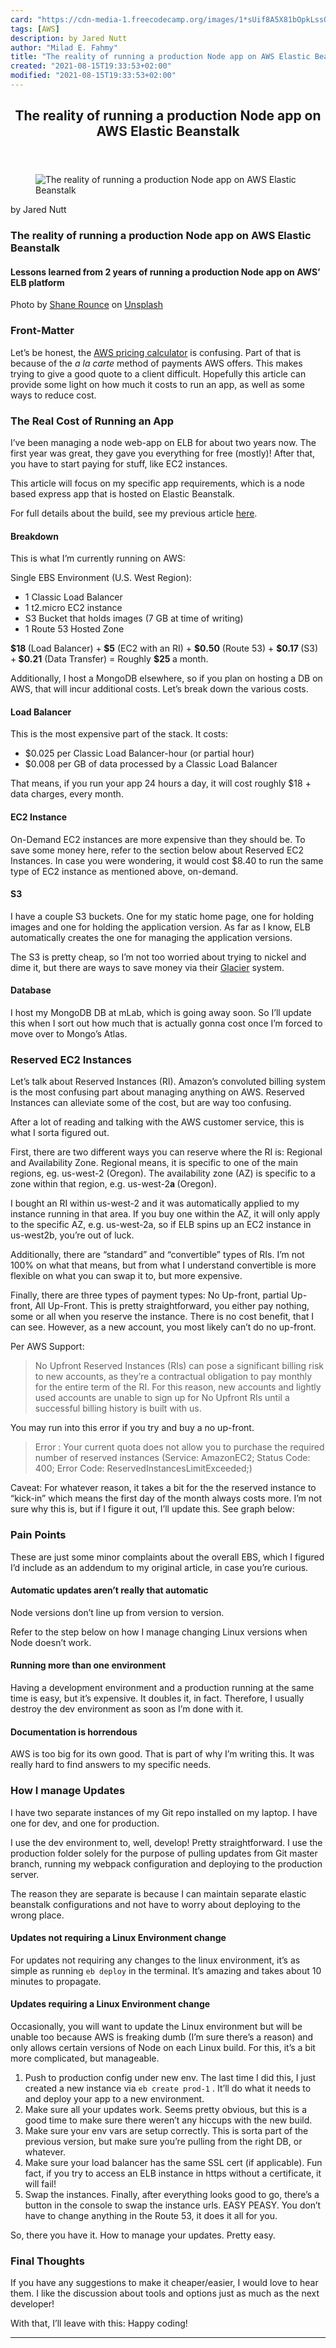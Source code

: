 ```yaml
---
card: "https://cdn-media-1.freecodecamp.org/images/1*sUif8A5X81bOpkLssOTbcg.jpeg"
tags: [AWS]
description: by Jared Nutt
author: "Milad E. Fahmy"
title: "The reality of running a production Node app on AWS Elastic Beanstalk"
created: "2021-08-15T19:33:53+02:00"
modified: "2021-08-15T19:33:53+02:00"
---
```

<div class="site-wrapper">
<main id="site-main" class="site-main outer">
<div class="inner">
<article class="post-full post tag-aws tag-javascript tag-nodejs tag-programming tag-devops ">
<header class="post-full-header">
<h1 class="post-full-title">The reality of running a production Node app on AWS Elastic Beanstalk</h1>
</header>
<figure class="post-full-image">
<picture>
<source media="(max-width: 700px)" sizes="1px" srcset="data:image/gif;base64,R0lGODlhAQABAIAAAAAAAP///yH5BAEAAAAALAAAAAABAAEAAAIBRAA7 1w">
<source media="(min-width: 701px)" sizes="(max-width: 800px) 400px,
(max-width: 1170px) 700px,
1400px" srcset="https://cdn-media-1.freecodecamp.org/images/1*sUif8A5X81bOpkLssOTbcg.jpeg 300w,
https://cdn-media-1.freecodecamp.org/images/1*sUif8A5X81bOpkLssOTbcg.jpeg 600w,
https://cdn-media-1.freecodecamp.org/images/1*sUif8A5X81bOpkLssOTbcg.jpeg 1000w,
https://cdn-media-1.freecodecamp.org/images/1*sUif8A5X81bOpkLssOTbcg.jpeg 2000w">
<img onerror="this.style.display='none'" src="https://cdn-media-1.freecodecamp.org/images/1*sUif8A5X81bOpkLssOTbcg.jpeg" alt="The reality of running a production Node app on AWS Elastic Beanstalk">
</picture>
</figure>
<section class="post-full-content">
<div class="post-content medium-migrated-article">
<p>by Jared Nutt</p>
<h1 id="the-reality-of-running-a-production-node-app-on-aws-elastic-beanstalk">The reality of running a production Node app on AWS Elastic Beanstalk</h1>
<h4 id="lessons-learned-from-2-years-of-running-a-production-node-app-on-aws-elb-platform">Lessons learned from 2 years of running a production Node app on AWS’ ELB platform</h4>
<figcaption>Photo by <a href="https://unsplash.com/photos/1ZZ96uESRJQ?utm_source=unsplash&amp;utm_medium=referral&amp;utm_content=creditCopyText" rel="noopener" target="_blank" title="">Shane Rounce</a> on <a href="https://unsplash.com/search/photos/technology?utm_source=unsplash&amp;utm_medium=referral&amp;utm_content=creditCopyText" rel="noopener" target="_blank" title="">Unsplash</a></figcaption>
</figure>
<h3 id="front-matter">Front-Matter</h3>
<p>Let’s be honest, the <a href="https://calculator.s3.amazonaws.com/index.html" rel="noopener">AWS pricing calculator</a> is confusing. Part of that is because of the <em>a la carte</em> method of payments AWS offers. This makes trying to give a good quote to a client difficult. Hopefully this article can provide some light on how much it costs to run an app, as well as some ways to reduce cost.</p>
<h3 id="the-real-cost-of-running-an-app">The Real Cost of Running an App</h3>
<p>I’ve been managing a node web-app on ELB for about two years now. The first year was great, they gave you everything for free (mostly)! After that, you have to start paying for stuff, like EC2 instances.</p>
<p>This article will focus on my specific app requirements, which is a node based express app that is hosted on Elastic Beanstalk.</p>
<p>For full details about the build, see my previous article <a href="https://medium.freecodecamp.org/how-to-deploy-a-node-js-app-to-the-aws-elastic-beanstalk-f150899ed977" rel="noopener">here</a>.</p>
<h4 id="breakdown">Breakdown</h4>
<p>This is what I’m currently running on AWS:</p>
<p>Single EBS Environment (U.S. West Region):</p>
<ul>
<li>1 Classic Load Balancer</li>
<li>1 t2.micro EC2 instance</li>
<li>S3 Bucket that holds images (7 GB at time of writing)</li>
<li>1 Route 53 Hosted Zone</li>
</ul>
<p><strong>$18 </strong>(Load Balancer) +<strong> $5</strong> (EC2 with an RI) + <strong>$0.50</strong> (Route 53) + <strong>$0.17 </strong>(S3) +<strong> $0.21</strong> (Data Transfer) = Roughly <strong>$25 </strong>a month.</p>
<p>Additionally, I host a MongoDB elsewhere, so if you plan on hosting a DB on AWS, that will incur additional costs. Let’s break down the various costs.</p>
<h4 id="load-balancer">Load Balancer</h4>
<p>This is the most expensive part of the stack. It costs:</p>
<ul>
<li>$0.025 per Classic Load Balancer-hour (or partial hour)</li>
<li>$0.008 per GB of data processed by a Classic Load Balancer</li>
</ul>
<p>That means, if you run your app 24 hours a day, it will cost roughly $18 + data charges, every month.</p>
<h4 id="ec2-instance">EC2 Instance</h4>
<p>On-Demand EC2 instances are more expensive than they should be. To save some money here, refer to the section below about Reserved EC2 Instances. In case you were wondering, it would cost $8.40 to run the same type of EC2 instance as mentioned above, on-demand.</p>
<h4 id="s3">S3</h4>
<p>I have a couple S3 buckets. One for my static home page, one for holding images and one for holding the application version. As far as I know, ELB automatically creates the one for managing the application versions.</p>
<p>The S3 is pretty cheap, so I’m not too worried about trying to nickel and dime it, but there are ways to save money via their <a href="https://aws.amazon.com/glacier/" rel="noopener">Glacier</a> system.</p>
<h4 id="database">Database</h4>
<p>I host my MongoDB DB at mLab, which is going away soon. So I’ll update this when I sort out how much that is actually gonna cost once I’m forced to move over to Mongo’s Atlas.</p>
<h3 id="reserved-ec2-instances">Reserved EC2 Instances</h3>
<p>Let’s talk about Reserved Instances (RI). Amazon’s convoluted billing system is the most confusing part about managing anything on AWS. Reserved Instances can alleviate some of the cost, but are way too confusing.</p>
<p>After a lot of reading and talking with the AWS customer service, this is what I sorta figured out.</p>
<p>First, there are two different ways you can reserve where the RI is: Regional and Availability Zone. Regional means, it is specific to one of the main regions, eg. us-west-2 (Oregon). The availability zone (AZ) is specific to a zone within that region, e.g. us-west-2<strong>a </strong>(Oregon).</p>
<p>I bought an RI within us-west-2 and it was automatically applied to my instance running in that area. If you buy one within the AZ, it will only apply to the specific AZ, e.g. us-west-2a, so if ELB spins up an EC2 instance in us-west2b, you’re out of luck.</p>
<p>Additionally, there are “standard” and “convertible” types of RIs. I’m not 100% on what that means, but from what I understand convertible is more flexible on what you can swap it to, but more expensive.</p>
<p>Finally, there are three types of payment types: No Up-front, partial Up-front, All Up-Front. This is pretty straightforward, you either pay nothing, some or all when you reserve the instance. There is no cost benefit, that I can see. However, as a new account, you most likely can’t do no up-front.</p>
<p>Per AWS Support:</p>
<blockquote>No Upfront Reserved Instances (RIs) can pose a significant billing risk to new accounts, as they’re a contractual obligation to pay monthly for the entire term of the RI. For this reason, new accounts and lightly used accounts are unable to sign up for No Upfront RIs until a successful billing history is built with us.</blockquote>
<p>You may run into this error if you try and buy a no up-front.</p>
<blockquote>Error : Your current quota does not allow you to purchase the required number of reserved instances (Service: AmazonEC2; Status Code: 400; Error Code: ReservedInstancesLimitExceeded;)</blockquote>
<p>Caveat: For whatever reason, it takes a bit for the the reserved instance to “kick-in” which means the first day of the month always costs more. I’m not sure why this is, but if I figure it out, I’ll update this. See graph below:</p>
<h3 id="pain-points">Pain Points</h3>
<p>These are just some minor complaints about the overall EBS, which I figured I’d include as an addendum to my original article, in case you’re curious.</p>
<h4 id="automatic-updates-aren-t-really-that-automatic">Automatic updates aren’t really that automatic</h4>
<p>Node versions don’t line up from version to version.</p>
<p>Refer to the step below on how I manage changing Linux versions when Node doesn’t work.</p>
<h4 id="running-more-than-one-environment">Running more than one environment</h4>
<p>Having a development environment and a production running at the same time is easy, but it’s expensive. It doubles it, in fact. Therefore, I usually destroy the dev environment as soon as I’m done with it.</p>
<h4 id="documentation-is-horrendous">Documentation is horrendous</h4>
<p>AWS is too big for its own good. That is part of why I’m writing this. It was really hard to find answers to my specific needs.</p>
<h3 id="how-i-manage-updates">How I manage Updates</h3>
<p>I have two separate instances of my Git repo installed on my laptop. I have one for dev, and one for production.</p>
<p>I use the dev environment to, well, develop! Pretty straightforward. I use the production folder solely for the purpose of pulling updates from Git master branch, running my webpack configuration and deploying to the production server.</p>
<p>The reason they are separate is because I can maintain separate elastic beanstalk configurations and not have to worry about deploying to the wrong place.</p>
<h4 id="updates-not-requiring-a-linux-environment-change">Updates not requiring a Linux Environment change</h4>
<p>For updates not requiring any changes to the linux environment, it’s as simple as running <code>eb deploy</code> in the terminal. It’s amazing and takes about 10 minutes to propagate.</p>
<h4 id="updates-requiring-a-linux-environment-change">Updates requiring a Linux Environment change</h4>
<p>Occasionally, you will want to update the Linux environment but will be unable too because AWS is freaking dumb (I’m sure there’s a reason) and only allows certain versions of Node on each Linux build. For this, it’s a bit more complicated, but manageable.</p>
<ol>
<li>Push to production config under new env. The last time I did this, I just created a new instance via <code>eb create prod-1</code> . It’ll do what it needs to and deploy your app to a new environment.</li>
<li>Make sure all your updates work. Seems pretty obvious, but this is a good time to make sure there weren’t any hiccups with the new build.</li>
<li>Make sure your env vars are setup correctly. This is sorta part of the previous version, but make sure you’re pulling from the right DB, or whatever.</li>
<li>Make sure your load balancer has the same SSL cert (if applicable). Fun fact, if you try to access an ELB instance in https without a certificate, it will fail!</li>
<li>Swap the instances. Finally, after everything looks good to go, there’s a button in the console to swap the instance urls. EASY PEASY. You don’t have to change anything in the Route 53, it does it all for you.</li>
</ol>
<p>So, there you have it. How to manage your updates. Pretty easy.</p>
<h3 id="final-thoughts">Final Thoughts</h3>
<p>If you have any suggestions to make it cheaper/easier, I would love to hear them. I like the discussion about tools and options just as much as the next developer!</p>
<p>With that, I’ll leave with this: Happy coding!</p>
</div>
<hr>
</section>
</article>
</div>
</main>
</div>
<!-- Google Tag Manager (noscript) -->
<!-- End Google Tag Manager (noscript) -->
